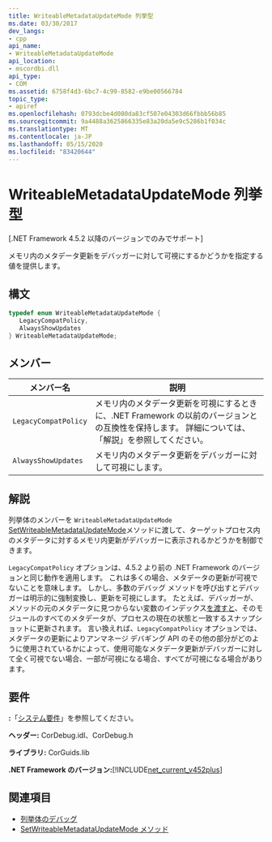 ```yaml
---
title: WriteableMetadataUpdateMode 列挙型
ms.date: 03/30/2017
dev_langs:
- cpp
api_name:
- WriteableMetadataUpdateMode
api_location:
- mscordbi.dll
api_type:
- COM
ms.assetid: 6758f4d3-6bc7-4c99-8582-e9be00566784
topic_type:
- apiref
ms.openlocfilehash: 0793dcbe4d080da83cf507e04303d66fbbb56b85
ms.sourcegitcommit: 9a4488a3625866335e83a20da5e9c5286b1f034c
ms.translationtype: MT
ms.contentlocale: ja-JP
ms.lasthandoff: 05/15/2020
ms.locfileid: "83420644"
---
```

# <a name="writeablemetadataupdatemode-enumeration"></a>WriteableMetadataUpdateMode 列挙型
[.NET Framework 4.5.2 以降のバージョンでのみでサポート]  
  
 メモリ内のメタデータ更新をデバッガーに対して可視にするかどうかを指定する値を提供します。  
  
## <a name="syntax"></a>構文  
  
```cpp
typedef enum WriteableMetadataUpdateMode {  
   LegacyCompatPolicy,  
   AlwaysShowUpdates  
} WriteableMetadataUpdateMode;  
```  
  
## <a name="members"></a>メンバー  
  
|メンバー名|説明|  
|-----------------|-----------------|  
|`LegacyCompatPolicy`|メモリ内のメタデータ更新を可視にするときに、.NET Framework の以前のバージョンとの互換性を保持します。 詳細については、「解説」を参照してください。|  
|`AlwaysShowUpdates`|メモリ内のメタデータ更新をデバッガーに対して可視にします。|  
  
## <a name="remarks"></a>解説  
 列挙体のメンバーを `WriteableMetadataUpdateMode` [SetWriteableMetadataUpdateMode](icordebugprocess7-setwriteablemetadataupdatemode-method.md)メソッドに渡して、ターゲットプロセス内のメタデータに対するメモリ内更新がデバッガーに表示されるかどうかを制御できます。  
  
 `LegacyCompatPolicy` オプションは、4.5.2 より前の .NET Framework のバージョンと同じ動作を適用します。 これは多くの場合、メタデータの更新が可視でないことを意味します。 しかし、多数のデバッグ メソッドを呼び出すとデバッガーは明示的に強制変換し、更新を可視にします。 たとえば、デバッガーが、メソッドの元のメタデータに見つからない変数のインデックス[を渡すと](icordebugilframe-getlocalvariable-method.md)、そのモジュールのすべてのメタデータが、プロセスの現在の状態と一致するスナップショットに更新されます。 言い換えれば、`LegacyCompatPolicy` オプションでは、メタデータの更新によりアンマネージ デバギング API のその他の部分がどのように使用されているかによって、使用可能なメタデータ更新がデバッガーに対して全く可視でない場合、一部が可視になる場合、すべてが可視になる場合があります。  
  
## <a name="requirements"></a>要件  
 **:**「[システム要件](../../get-started/system-requirements.md)」を参照してください。  
  
 **ヘッダー:** CorDebug.idl、CorDebug.h  
  
 **ライブラリ:** CorGuids.lib  
  
 **.NET Framework のバージョン:**[!INCLUDE[net_current_v452plus](../../../../includes/net-current-v452plus-md.md)]  
  
## <a name="see-also"></a>関連項目

- [列挙体のデバッグ](debugging-enumerations.md)
- [SetWriteableMetadataUpdateMode メソッド](icordebugprocess7-setwriteablemetadataupdatemode-method.md)
